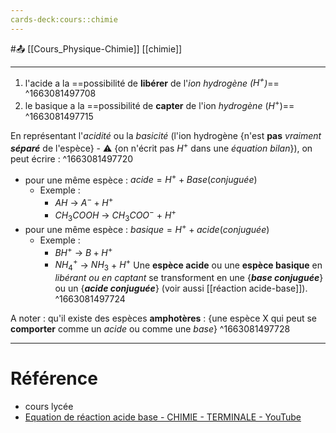 ```yaml
---
cards-deck:cours::chimie
---
```


#📤  [[Cours_Physique-Chimie]] [[chimie]]

---
1. l'acide a la ==possibilité de **libérer** de l'*ion hydrogène ($H^+$)*==
^1663081497708
2. le basique a la ==possibilité de **capter** de l'ion *hydrogène* ($H^+$)==
^1663081497715

En représentant l'*acidité* ou la *basicité* (l'ion hydrogène {n'est **pas** *vraiment* ***séparé*** de l'espèce} - ⚠️ {on n'écrit pas $H^+$ dans une *équation bilan*}), on peut écrire :
^1663081497720
- pour une même espèce : $acide=H^+ + Base (conjuguée)$
	- Exemple : 
		- $AH$ -> $A^- + H^+$
		- $CH_3COOH$ -> $CH_3COO^-$ + $H^+$
- pour une même espèce : $basique=H^+ + acide (conjuguée)$
	- Exemple :
		-  $BH^+$  -> $B + H^+$
		- $NH^+_4$ -> $NH_3$ + $H^+$
Une **espèce acide** ou une **espèce basique** en *libérant ou en captant* se transforment en une {***base conjuguée***} ou un {***acide conjuguée***} (voir aussi [[réaction acide-base]]).
^1663081497724

A noter : qu'il existe des espèces **amphotères** : {une espèce X qui peut se **comporter** comme un *acide* ou comme une *base*}
^1663081497728

---
# Référence
- cours lycée
- [Equation de réaction acide base - CHIMIE - TERMINALE - YouTube](https://youtu.be/SWmD8NT5hRo)

